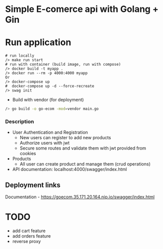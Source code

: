 # Simple E-comerce api with Golang + Gin

# Run application
```
# run locally
/> make run start
# run with container (build image, run with compose)
/> docker build -t myapp .
/> docker run --rm -p 4000:4000 myapp 
Or
/> docker-compose up
#  docker-compose up -d --force-recreate
/> swag init
```
- Build with vendor (for deployment)
```bash
/> go build -o go-ecom -mod=vendor main.go
```

### Description
- User Authentication and Registration
  - New users can register to add new products
  - Authorize users with jwt
  - Secure some routes and validate them with jwt provided from cookies
- Products
  - All user can create product and manage them (crud operations)
- API documentation: localhost:4000/swagger/index.html


## Deployment links
Documentation - https://goecom.35.171.20.164.nip.io/swagger/index.html

# TODO
- add cart feature
- add orders feature
- reverse proxy
